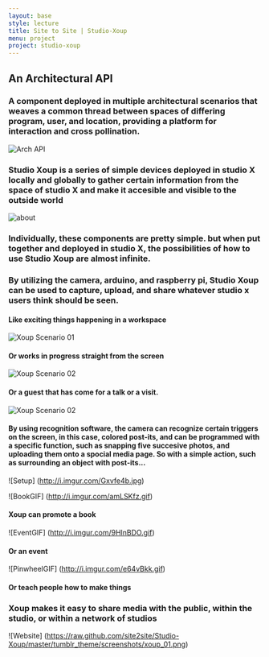 ```yaml
---
layout: base
style: lecture
title: Site to Site | Studio-Xoup
menu: project
project: studio-xoup
---
```

## An Architectural API

### A component deployed in multiple architectural scenarios that weaves a common thread between spaces of differing program, user, and location, providing a platform for interaction and cross pollination.      

![Arch API](https://raw.github.com/site2site/Studio-Xoup/master/About%20Page/Final%20Presentation%20imgs/api%20definition-01.jpg)

### Studio Xoup is a series of simple devices deployed in studio X locally and globally to gather certain information from the space of studio X and make it accesible and visible to the outside world

![about](https://raw.github.com/site2site/Studio-Xoup/master/About%20Page/About-web-expanded.jpg)

### Individually, these components are pretty simple. but when put together and deployed in studio X, the possibilities of how to use Studio Xoup are almost infinite.

### By utilizing the camera, arduino, and raspberry pi, Studio Xoup can be used to capture, upload, and share whatever studio x users think should be seen.

#### Like exciting things happening in a workspace
![Xoup Scenario 01](https://raw.github.com/site2site/Studio-Xoup/master/About%20Page/Final%20Presentation%20imgs/xoup%20scenario-04.jpg)

#### Or works in progress straight from the screen
![Xoup Scenario 02](https://raw.github.com/site2site/Studio-Xoup/master/About%20Page/Final%20Presentation%20imgs/xoup%20scenario-05.jpg)

#### Or a guest that has come for a talk or a visit.
![Xoup Scenario 02](https://raw.github.com/site2site/Studio-Xoup/master/About%20Page/Final%20Presentation%20imgs/xoup%20scenario-06.jpg)


#### By using recognition software, the camera can recognize certain triggers on the screen, in this case, colored post-its, and can be programmed with a specific function, such as snapping five succesive photos, and uploading them onto a spocial media page.  So with a simple action, such as surrounding an object with post-its...

![Setup] (http://i.imgur.com/Gxvfe4b.jpg)



![BookGIF] (http://i.imgur.com/amLSKfz.gif)
#### Xoup can promote a book



 ![EventGIF] (http://i.imgur.com/9HlnBDO.gif)
#### Or an event



![PinwheelGIF] (http://i.imgur.com/e64vBkk.gif)
#### Or teach people how to make things

### Xoup makes it easy to share media with the public, within the studio, or within a network of studios


![Website] (https://raw.github.com/site2site/Studio-Xoup/master/tumblr_theme/screenshots/xoup_01.png)
